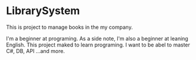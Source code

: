 # LibrarySystem
This is project to manage books in the my company.

I'm a beginner at programing.
As a side note, I'm also a beginner at leaning English.
This project maked to learn programing.
I want to be abel to master C#, DB, API ...and more.

